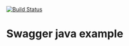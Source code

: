 [![Build Status](https://travis-ci.org/ExampleDriven/swagger-java-spring-example.svg)](https://travis-ci.org/ExampleDriven/swagger-java-spring-example)
# Swagger java example